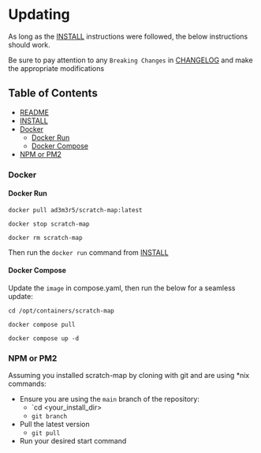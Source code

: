 # Updating

As long as the [INSTALL](./INSTALL.md) instructions were followed, the below instructions should work.

Be sure to pay attention to any `Breaking Changes` in [CHANGELOG](./CHANGELOG.md) and make the appropriate modifications

## Table of Contents
  - [README](../README.md)
  - [INSTALL](./INSTALL.md)
  - [Docker](#docker)
    - [Docker Run](#docker-run)
    - [Docker Compose](#docker-compose)
  - [NPM or PM2](#npm-or-pm2)

### Docker

#### Docker Run

```
docker pull ad3m3r5/scratch-map:latest

docker stop scratch-map

docker rm scratch-map
```

Then run the `docker run` command from [INSTALL](./INSTALL.md)

#### Docker Compose

Update the `image` in compose.yaml, then run the below for a seamless update:

```
cd /opt/containers/scratch-map

docker compose pull

docker compose up -d
```

### NPM or PM2

Assuming you installed scratch-map by cloning with git and are using *nix commands:

- Ensure you are using the `main` branch of the repository:
  - `cd <your_install_dir>
  - `git branch`
- Pull the latest version
  - `git pull`
- Run your desired start command
